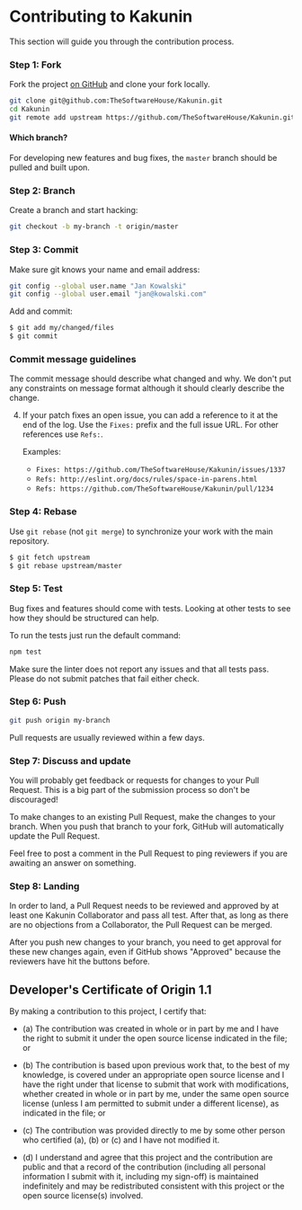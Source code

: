 # Contributing to Kakunin


This section will guide you through the contribution process.

### Step 1: Fork

Fork the project [on GitHub](https://github.com/TheSoftwareHouse/Kakunin) and clone your fork
locally.

```bash
git clone git@github.com:TheSoftwareHouse/Kakunin.git
cd Kakunin
git remote add upstream https://github.com/TheSoftwareHouse/Kakunin.git
```

#### Which branch?

For developing new features and bug fixes, the `master` branch should be pulled
and built upon.


### Step 2: Branch

Create a branch and start hacking:

```bash
git checkout -b my-branch -t origin/master
```

### Step 3: Commit

Make sure git knows your name and email address:

```bash
git config --global user.name "Jan Kowalski"
git config --global user.email "jan@kowalski.com"
```

Add and commit:

```bash
$ git add my/changed/files
$ git commit
```

### Commit message guidelines

The commit message should describe what changed and why. We don't put any 
constraints on message format although it should clearly describe the change.

4. If your patch fixes an open issue, you can add a reference to it at the end
of the log. Use the `Fixes:` prefix and the full issue URL. For other references
use `Refs:`.

   Examples:
   - `Fixes: https://github.com/TheSoftwareHouse/Kakunin/issues/1337`
   - `Refs: http://eslint.org/docs/rules/space-in-parens.html`
   - `Refs: https://github.com/TheSoftwareHouse/Kakunin/pull/1234`


### Step 4: Rebase

Use `git rebase` (not `git merge`) to synchronize your work with the main
repository.

```bash
$ git fetch upstream
$ git rebase upstream/master
```

### Step 5: Test

Bug fixes and features should come with tests. Looking at other tests to 
see how they should be structured can help. 

To run the tests just run the default command:

```bash
npm test
```

Make sure the linter does not report any issues and that all tests pass. Please
do not submit patches that fail either check.


### Step 6: Push

```bash
git push origin my-branch
```

Pull requests are usually reviewed within a few days.

### Step 7: Discuss and update

You will probably get feedback or requests for changes to your Pull Request.
This is a big part of the submission process so don't be discouraged!

To make changes to an existing Pull Request, make the changes to your branch.
When you push that branch to your fork, GitHub will automatically update the
Pull Request.


Feel free to post a comment in the Pull Request to ping reviewers if you are
awaiting an answer on something. 

### Step 8: Landing

In order to land, a Pull Request needs to be reviewed and approved by
at least one Kakunin Collaborator and pass all test.
After that, as long as there are no objections from a Collaborator, 
the Pull Request can be merged.

After you push new changes to your branch, you need to get
approval for these new changes again, even if GitHub shows "Approved"
because the reviewers have hit the buttons before.

## Developer's Certificate of Origin 1.1

By making a contribution to this project, I certify that:

* (a) The contribution was created in whole or in part by me and I
  have the right to submit it under the open source license
  indicated in the file; or

* (b) The contribution is based upon previous work that, to the best
  of my knowledge, is covered under an appropriate open source
  license and I have the right under that license to submit that
  work with modifications, whether created in whole or in part
  by me, under the same open source license (unless I am
  permitted to submit under a different license), as indicated
  in the file; or

* (c) The contribution was provided directly to me by some other
  person who certified (a), (b) or (c) and I have not modified
  it.

* (d) I understand and agree that this project and the contribution
  are public and that a record of the contribution (including all
  personal information I submit with it, including my sign-off) is
  maintained indefinitely and may be redistributed consistent with
  this project or the open source license(s) involved.
